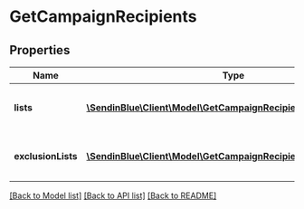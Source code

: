 # GetCampaignRecipients

## Properties
Name | Type | Description | Notes
------------ | ------------- | ------------- | -------------
**lists** | [**\SendinBlue\Client\Model\GetCampaignRecipientsLists[]**](GetCampaignRecipientsLists.md) | Lists included in the campaign | 
**exclusionLists** | [**\SendinBlue\Client\Model\GetCampaignRecipientsExclusionLists[]**](GetCampaignRecipientsExclusionLists.md) | Lists excluded of the campaign | 

[[Back to Model list]](../../README.md#documentation-for-models) [[Back to API list]](../../README.md#documentation-for-api-endpoints) [[Back to README]](../../README.md)


